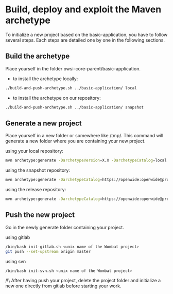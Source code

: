 Build, deploy and exploit the Maven archetype
=============================================

To initialize a new project based on the basic-application, you have to follow several steps.
Each steps are detailed one by one in the following sections.


Build the archetype
-------------------

Place yourself in the folder owsi-core-parent/basic-application.

- to install the archetype locally:
```sh
./build-and-push-archetype.sh ../basic-application/ local
```

- to install the archetype on our repository:
```sh
./build-and-push-archetype.sh ../basic-application/ snapshot
```

Generate a new project
----------------------

Place yourself in a new folder or somewhere like /tmp/. This command will
generate a new folder where you are containing your new project.

using your local repository:
```sh
mvn archetype:generate -DarchetypeVersion=X.X -DarchetypeCatalog=local -DartifactId=your-artifact-id -DgroupId=your.group.id -Dversion=0.1-SNAPSHOT -Dpackage=com.your.package -DarchetypeApplicationNamePrefix="YourApplication" -DarchetypeSpringAnnotationValuePrefix="yourApplication" -DarchetypeFullApplicationName="Customer - Your application" -DarchetypeDatabasePrefix=c_database_prefix -DarchetypeDataDirectory=your-data-directory
```

using the snapshot repository:
```sh
mvn archetype:generate -DarchetypeCatalog=https://openwide:openwide@projects.openwide.fr/services/nexus/content/repositories/owsi-core-snapshots/ -DartifactId=your-artifact-id -DgroupId=your.group.id -Dversion=0.1-SNAPSHOT -Dpackage=com.your.package -DarchetypeApplicationNamePrefix="YourApplication" -DarchetypeSpringAnnotationValuePrefix="yourApplication" -DarchetypeFullApplicationName="Customer - Your application" -DarchetypeDatabasePrefix=c_database_prefix -DarchetypeDataDirectory=your-data-directory
```

using the release repository:
```sh
mvn archetype:generate -DarchetypeCatalog=https://openwide:openwide@projects.openwide.fr/services/nexus/content/repositories/owsi-core/ -DartifactId=your-artifact-id -DgroupId=your.group.id -Dversion=0.1-SNAPSHOT -Dpackage=com.your.package -DarchetypeApplicationNamePrefix="YourApplication" -DarchetypeSpringAnnotationValuePrefix="yourApplication" -DarchetypeFullApplicationName="Customer - Your application" -DarchetypeDatabasePrefix=c_database_prefix -DarchetypeDataDirectory=your-data-directory
```

Push the new project
--------------------

Go in the newly generate folder containing your project.

using gitlab
```sh
/bin/bash init-gitlab.sh <unix name of the Wombat project>
git push --set-upstream origin master
```

using svn
```sh
/bin/bash init-svn.sh <unix name of the Wombat project>
```

/!\ After having push your project, delete the project folder and initialize a
new one directly from gitlab before starting your work.
